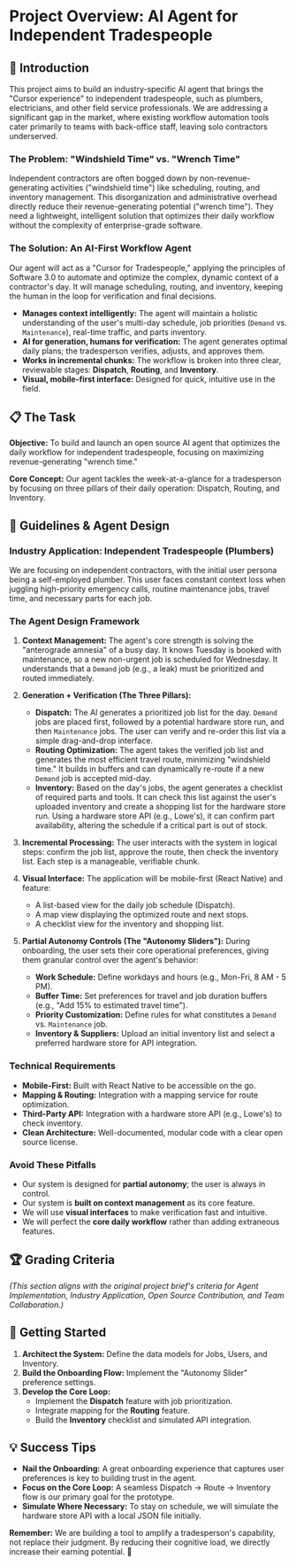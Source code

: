 # Project Overview: AI Agent for Independent Tradespeople

## 🎯 Introduction

This project aims to build an industry-specific AI agent that brings the "Cursor experience" to independent tradespeople, such as plumbers, electricians, and other field service professionals. We are addressing a significant gap in the market, where existing workflow automation tools cater primarily to teams with back-office staff, leaving solo contractors underserved.

### The Problem: "Windshield Time" vs. "Wrench Time"

Independent contractors are often bogged down by non-revenue-generating activities ("windshield time") like scheduling, routing, and inventory management. This disorganization and administrative overhead directly reduce their revenue-generating potential ("wrench time"). They need a lightweight, intelligent solution that optimizes their daily workflow without the complexity of enterprise-grade software.

### The Solution: An AI-First Workflow Agent

Our agent will act as a "Cursor for Tradespeople," applying the principles of Software 3.0 to automate and optimize the complex, dynamic context of a contractor's day. It will manage scheduling, routing, and inventory, keeping the human in the loop for verification and final decisions.

- **Manages context intelligently:** The agent will maintain a holistic understanding of the user's multi-day schedule, job priorities (`Demand` vs. `Maintenance`), real-time traffic, and parts inventory.
- **AI for generation, humans for verification:** The agent generates optimal daily plans; the tradesperson verifies, adjusts, and approves them.
- **Works in incremental chunks:** The workflow is broken into three clear, reviewable stages: **Dispatch**, **Routing**, and **Inventory**.
- **Visual, mobile-first interface:** Designed for quick, intuitive use in the field.

## 📋 The Task

**Objective:** To build and launch an open source AI agent that optimizes the daily workflow for independent tradespeople, focusing on maximizing revenue-generating "wrench time."

**Core Concept:** Our agent tackles the week-at-a-glance for a tradesperson by focusing on three pillars of their daily operation: Dispatch, Routing, and Inventory.

## 📏 Guidelines & Agent Design

### Industry Application: Independent Tradespeople (Plumbers)
We are focusing on independent contractors, with the initial user persona being a self-employed plumber. This user faces constant context loss when juggling high-priority emergency calls, routine maintenance jobs, travel time, and necessary parts for each job.

### The Agent Design Framework

1.  **Context Management:** The agent's core strength is solving the "anterograde amnesia" of a busy day. It knows Tuesday is booked with maintenance, so a new non-urgent job is scheduled for Wednesday. It understands that a `Demand` job (e.g., a leak) must be prioritized and routed immediately.

2.  **Generation + Verification (The Three Pillars):**
    *   **Dispatch:** The AI generates a prioritized job list for the day. `Demand` jobs are placed first, followed by a potential hardware store run, and then `Maintenance` jobs. The user can verify and re-order this list via a simple drag-and-drop interface.
    *   **Routing Optimization:** The agent takes the verified job list and generates the most efficient travel route, minimizing "windshield time." It builds in buffers and can dynamically re-route if a new `Demand` job is accepted mid-day.
    *   **Inventory:** Based on the day's jobs, the agent generates a checklist of required parts and tools. It can check this list against the user's uploaded inventory and create a shopping list for the hardware store run. Using a hardware store API (e.g., Lowe's), it can confirm part availability, altering the schedule if a critical part is out of stock.

3.  **Incremental Processing:** The user interacts with the system in logical steps: confirm the job list, approve the route, then check the inventory list. Each step is a manageable, verifiable chunk.

4.  **Visual Interface:** The application will be mobile-first (React Native) and feature:
    *   A list-based view for the daily job schedule (Dispatch).
    *   A map view displaying the optimized route and next stops.
    *   A checklist view for the inventory and shopping list.

5.  **Partial Autonomy Controls (The "Autonomy Sliders"):** During onboarding, the user sets their core operational preferences, giving them granular control over the agent's behavior:
    *   **Work Schedule:** Define workdays and hours (e.g., Mon-Fri, 8 AM - 5 PM).
    *   **Buffer Time:** Set preferences for travel and job duration buffers (e.g., "Add 15% to estimated travel time").
    *   **Priority Customization:** Define rules for what constitutes a `Demand` vs. `Maintenance` job.
    *   **Inventory & Suppliers:** Upload an initial inventory list and select a preferred hardware store for API integration.

### Technical Requirements
- **Mobile-First:** Built with React Native to be accessible on the go.
- **Mapping & Routing:** Integration with a mapping service for route optimization.
- **Third-Party API:** Integration with a hardware store API (e.g., Lowe's) to check inventory.
- **Clean Architecture:** Well-documented, modular code with a clear open source license.

### Avoid These Pitfalls
- Our system is designed for **partial autonomy**; the user is always in control.
- Our system is **built on context management** as its core feature.
- We will use **visual interfaces** to make verification fast and intuitive.
- We will perfect the **core daily workflow** rather than adding extraneous features.

## 🏆 Grading Criteria
*(This section aligns with the original project brief's criteria for Agent Implementation, Industry Application, Open Source Contribution, and Team Collaboration.)*

## 🚀 Getting Started
1.  **Architect the System:** Define the data models for Jobs, Users, and Inventory.
2.  **Build the Onboarding Flow:** Implement the "Autonomy Slider" preference settings.
3.  **Develop the Core Loop:**
    *   Implement the **Dispatch** feature with job prioritization.
    *   Integrate mapping for the **Routing** feature.
    *   Build the **Inventory** checklist and simulated API integration.

## 💡 Success Tips
- **Nail the Onboarding:** A great onboarding experience that captures user preferences is key to building trust in the agent.
- **Focus on the Core Loop:** A seamless Dispatch -> Route -> Inventory flow is our primary goal for the prototype.
- **Simulate Where Necessary:** To stay on schedule, we will simulate the hardware store API with a local JSON file initially.

**Remember:** We are building a tool to amplify a tradesperson's capability, not replace their judgment. By reducing their cognitive load, we directly increase their earning potential. 🚀 